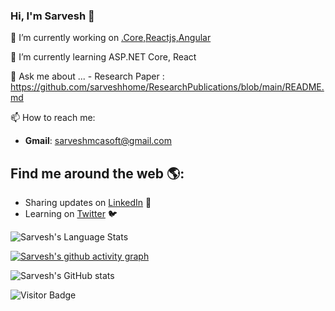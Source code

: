 ### Hi, I'm Sarvesh 👋

<!--
**sarveshhome/sarveshhome** is a ✨ _special_ ✨ repository because its `README.md` (this file) appears on your GitHub profile.

Here are some ideas to get you started:
-->

 🔭 I’m currently working on [.Core,Reactjs,Angular](https://github.com/sarveshhome/JWTAuthCoreAngular)
 
 🌱 I’m currently learning ASP.NET Core, React
 
 💬 Ask me about ...
      -    Research Paper :  https://github.com/sarveshhome/ResearchPublications/blob/main/README.md
                   
 📫 How to reach me:  
  - **Gmail**: sarveshmcasoft@gmail.com  
 

## Find me around the web 🌎:

- Sharing updates on <a href="https://www.linkedin.com/in/sarvesh-kumar-a0b11a12/">LinkedIn</a> 💼
- Learning on <a href="https://twitter.com/singhksarvesh">Twitter</a> :bird:

<!---- 😄 Pronouns: ...
     ⚡ Fun fact: ...
     👯 I’m looking to collaborate on ...
     🤔 I’m looking for help with ...-->




![Sarvesh's Language Stats](https://github-readme-stats.anuraghazra1.vercel.app/api/top-langs/?username=Sarveshhome&layout=compact&theme=flag-india)

[![Sarvesh's github activity graph](https://github-readme-activity-graph.cyclic.app/graph?username=Sarveshhome&theme=flag-india)](https://github.com/sarveshhome/sarveshhome)

![Sarvesh's GitHub stats](https://github-readme-stats.vercel.app/api?username=sarveshhome&show_icons=true&theme=radical)

![Visitor Badge](https://visitor-badge.laobi.icu/badge?page_id=Sarveshhome&theme=flag-india)
